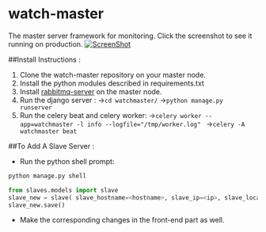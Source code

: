 # watch-master
The master server framework for monitoring. Click the screenshot to see it running on production.
[![ScreenShot](http://i.imgur.com/YTobPJA.png?1)](https://www.youtube.com/watch?v=uIJ7gNlhsYU)

##Install Instructions : 

1. Clone the watch-master repository on your master node.
2. Install the python modules described in requirements.txt
3. Install [rabbitmq-server](https://www.rabbitmq.com/download.html) on the master node.
4. Run the django server : 
->`cd watchmaster/`
->`python manage.py runserver`
5. Run the celery beat and celery worker:
->`celery worker --app=watchmaster -l info --logfile="/tmp/worker.log" `
->`celery -A watchmaster beat`


##To Add A Slave Server : 

* Run the python shell prompt:
```bash
python manage.py shell
```
```python
from slaves.models import slave
slave_new = slave( slave_hostname=<hostname>, slave_ip=<ip>, slave_location=<location>)
slave_new.save()
```

* Make the corresponding changes in the front-end part as well. 

